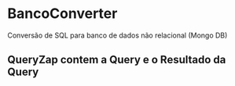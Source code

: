 # BancoConverter
Conversão de SQL para banco de dados não relacional (Mongo DB)

## QueryZap contem a Query e o Resultado da Query
